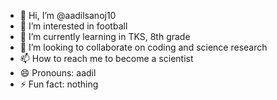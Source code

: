 - 👋 Hi, I’m @aadilsanoj10
- 👀 I’m interested in football
- 🌱 I’m currently learning in TKS, 8th grade
- 💞️ I’m looking to collaborate on coding and science research
- 📫 How to reach me to become a scientist
- 😄 Pronouns: aadil
- ⚡ Fun fact: nothing

<!---
aadilsanoj10/aadilsanoj10 is a ✨ special ✨ repository because its `README.md` (this file) appears on your GitHub profile.
You can click the Preview link to take a look at your changes.
--->

